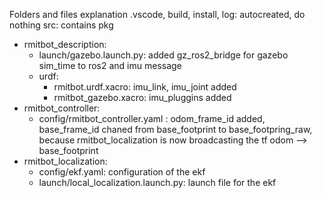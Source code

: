 Folders and files explanation
.vscode, build, install, log:  autocreated, do nothing
src:      contains pkg
- rmitbot_description:
    - launch/gazebo.launch.py:  added gz_ros2_bridge for gazebo sim_time to ros2 and imu message
    - urdf: 
        - rmitbot.urdf.xacro:   imu_link, imu_joint added
        - rmitbot_gazebo.xacro: imu_pluggins added
- rmitbot_controller:  
    - config/rmitbot_controller.yaml    : odom_frame_id added, base_frame_id chaned from base_footprint to base_footpring_raw, because rmitbot_localization is now broadcasting the tf odom --> base_footprint
- rmitbot_localization:  
    - config/ekf.yaml: configuration of the ekf
    - launch/local_localization.launch.py: launch file for the ekf

